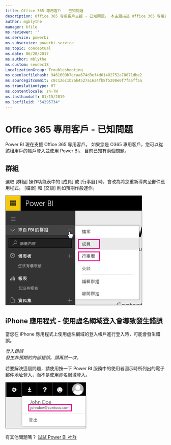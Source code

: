 ```yaml
---
title: Office 365 專用客戶 - 已知問題
description: Office 365 專用客戶支援 - 已知問題。 本主題描述 Office 365 專用客戶的特定問題。 其中包括群組功能的限制，以及 iPhone 應用程式使用虛名網域的限制。
author: mgblythe
manager: kfile
ms.reviewer: ''
ms.service: powerbi
ms.subservice: powerbi-service
ms.topic: conceptual
ms.date: 06/28/2017
ms.author: mblythe
ms.custom: seodec18
LocalizationGroup: Troubleshooting
ms.openlocfilehash: 9461609b7ecaa674d3ef4d01482752a78071dbe2
ms.sourcegitcommit: c8c126c1b2ab4527a16a4fb8f5208e0f7fa5ff5a
ms.translationtype: HT
ms.contentlocale: zh-TW
ms.lasthandoff: 01/15/2019
ms.locfileid: "54295734"
---
```

# <a name="office-365-dedicated-customers---known-issues"></a>Office 365 專用客戶 - 已知問題
Power BI 現在支援 Office 365 專用客戶。  如果您是 O365 專用客戶，您可以從該租用戶的帳戶登入並使用 Power BI。 目前已知有兩個問題。

## <a name="groups"></a>群組
選取 [群組] 操作功能表中的 [成員]  或 [行事曆]  時，會改為將您重新導向至郵件應用程式。  [檔案] 和 [交談] 則如預期作般運作。

![來自 Power BI 的群組](media/service-admin-office-365-dedicated-known-issues/group-menu.png)

## <a name="iphone-app---sign-in-with-vanity-domain-leads-to-error"></a>iPhone 應用程式 - 使用虛名網域登入會導致發生錯誤
當您在 iPhone 應用程式上使用虛名網域的登入帳戶進行登入時，可能會發生錯誤。

*登入錯誤*  
*發生非預期的內部錯誤。請再試一次。*

若要解決這個問題，請使用按一下 Power BI 服務中的使用者圖示時所列出的電子郵件地址登入，而不是使用虛名網域登入。

![登入電子郵件](media/service-admin-office-365-dedicated-known-issues/sign-in-address.png)

有其他問題嗎？ [試試 Power BI 社群](http://community.powerbi.com/)

